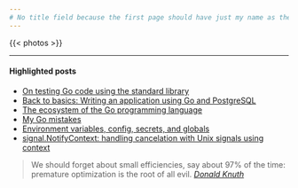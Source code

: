 ```yaml
---
# No title field because the first page should have just my name as the website's title.
---
```

<div class="grid-container full">
  <div class="grid-x grid-margin-x">
    <div class="cell large-12">
    {{< photos >}}
    </div>
  </div>
  <hr />
  <div class="grid-x grid-margin-x">
    <div class="cell large-12">
      <h4>Highlighted posts</h4>
      <ul>
        <li><a href="/posts/testing-go/">On testing Go code using the standard library</a></li>
        <li><a href="/posts/go-postgres/">Back to basics: Writing an application using Go and PostgreSQL</a></li>
        <li><a href="/posts/go">The ecosystem of the Go programming language</a></li>
        <li><a href="/posts/my-go-mistakes/">My Go mistakes</a></li>
        <li><a href="/posts/env/">Environment variables, config, secrets, and globals</a></li>
        <li><a href="/posts/signal-notify-context/">signal.NotifyContext: handling cancelation with Unix signals using context</a></li>
      </ul>
    </div>
  </div>
</div>
<blockquote class="blockquote-on-bottom">
    We should forget about small efficiencies, say about 97% of the time: premature optimization is the root of all
    evil.
    <cite><a href="http://www-cs-faculty.stanford.edu/~uno/" tabindex="1000">Donald Knuth</a></cite>
</blockquote>
